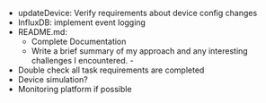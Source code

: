 - updateDevice: Verify requirements about device config changes
- InfluxDB: implement event logging
- README.md: 
    - Complete Documentation
    - Write a brief summary of my approach and any interesting challenges I encountered.        - 
- Double check all task requirements are completed
- Device simulation?
- Monitoring platform if possible